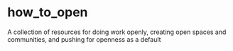 # how_to_open
A collection of resources for doing work openly, creating open spaces and communities, and pushing for openness as a default
